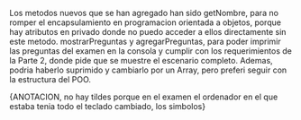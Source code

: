 Los metodos nuevos que se han agregado han sido getNombre, para no romper el encapsulamiento en programacion orientada a objetos, porque hay atributos en privado donde no puedo acceder a ellos directamente sin este metodo. 
mostrarPreguntas y agregarPreguntas, para poder imprimir las preguntas del examen en la consola y cumplir con los requerimientos de la Parte 2, donde pide que se muestre el escenario completo. Ademas, podria haberlo suprimido y cambiarlo por un Array, pero preferi seguir con la estructura del POO.

{ANOTACION, no hay tildes porque en el examen el ordenador en el que estaba tenia todo el teclado cambiado, los simbolos}
